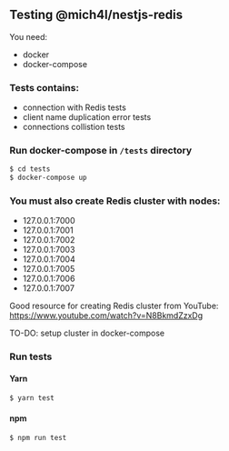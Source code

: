 ## Testing @mich4l/nestjs-redis
You need:
- docker
- docker-compose

### Tests contains:
- connection with Redis tests
- client name duplication error tests
- connections collistion tests

### Run docker-compose in `/tests` directory
```bash
$ cd tests
$ docker-compose up
```

### You must also create Redis cluster with nodes:
 - 127.0.0.1:7000
 - 127.0.0.1:7001
 - 127.0.0.1:7002
 - 127.0.0.1:7003
 - 127.0.0.1:7004
 - 127.0.0.1:7005
 - 127.0.0.1:7006
 - 127.0.0.1:7007

Good resource for creating Redis cluster from YouTube: https://www.youtube.com/watch?v=N8BkmdZzxDg

TO-DO: setup cluster in docker-compose

### Run tests
#### Yarn
```bash
$ yarn test
```

#### npm
```bash
$ npm run test
```
